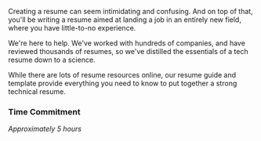 Creating a resume can seem intimidating and confusing. And on top of that, you'll be writing a resume aimed at landing a job in an entirely new field, where you have little-to-no experience.

We're here to help. We've worked with hundreds of companies, and have reviewed thousands of resumes, so we've distilled the essentials of a tech resume down to a science.

While there are lots of resume resources online, our resume guide and template provide everything you need to know to put together a strong technical resume.

### Time Commitment

*Approximately 5 hours*
